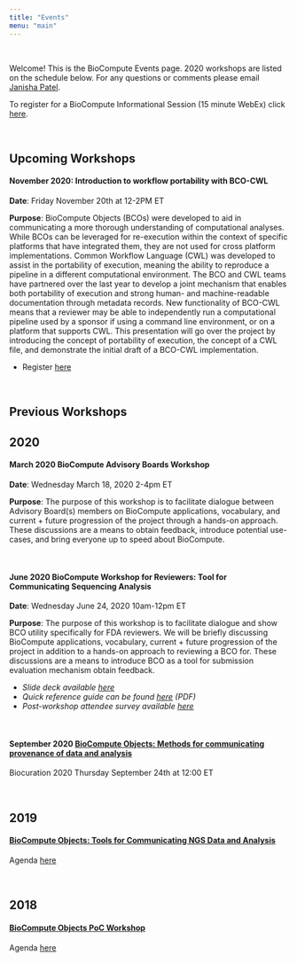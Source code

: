 ```yaml
---
title: "Events"
menu: "main"
---
```


<div class="col-lg-8 offset-lg-2 text-center">
<img src="/images/logo.workshop.png" class="img-fluid mx-auto d-block" alt="">
</div>

<br>

Welcome! This is the BioCompute Events page. 2020 workshops are listed on the schedule below. For any questions or comments please email [Janisha Patel](mailto:janishapatel@gwu.edu).

To register for a BioCompute Informational Session (15 minute WebEx) click [here](https://forms.gle/MSXxoEKbTS9CueVa9).

<br>

## Upcoming Workshops

#### November 2020: Introduction to workflow portability with BCO-CWL

**Date**: Friday November 20th at 12-2PM ET

**Purpose**: BioCompute Objects (BCOs) were developed to aid in communicating a more thorough understanding of computational analyses. While BCOs can be leveraged for re-execution within the context of specific platforms that have integrated them, they are not used for cross platform implementations. Common Workflow Language (CWL) was developed to assist in the portability of execution, meaning the ability to reproduce a pipeline in a different computational environment. The BCO and CWL teams have partnered over the last year to develop a joint mechanism that enables both portability of execution and strong human- and machine-readable documentation through metadata records. New functionality of BCO-CWL means that a reviewer may be able to independently run a computational pipeline used by a sponsor if using a command line environment, or on a platform that supports CWL. This presentation will go over the project by introducing the concept of portability of execution, the concept of a CWL file, and demonstrate the initial draft of a BCO-CWL implementation.

- Register [here](https://www.eventbrite.com/e/biocompute-workshop-for-reviewers-tool-for-communicating-sequencing-tickets-126603690045)

<br>

## Previous Workshops

## 2020

#### March 2020 BioCompute Advisory Boards Workshop

**Date**: Wednesday March 18, 2020 2-4pm ET

**Purpose**: The purpose of this workshop is to facilitate dialogue between Advisory Board(s) members on BioCompute applications, vocabulary, and current + future progression of the project through a hands-on approach. These discussions are a means to obtain feedback, introduce potential use-cases, and bring everyone up to speed about BioCompute.

<br>

#### June 2020 BioCompute Workshop for Reviewers: Tool for Communicating Sequencing Analysis

**Date**: Wednesday June 24, 2020 10am-12pm ET

**Purpose**: The purpose of this workshop is to facilitate dialogue and show BCO utility specifically for FDA reviewers. We will be briefly discussing BioCompute applications, vocabulary, current + future progression of the project in addition to a hands-on approach to reviewing a BCO for. These discussions are a means to introduce BCO as a tool for submission evaluation mechanism obtain feedback.

- _Slide deck available [here](https://biocomputeobject.org/ReviewerWorkshop_24June2020_Deck.pdf)_
- _Quick reference guide can be found [here](https://www.biocomputeobject.org/BCOCheatSheet.pdf) (PDF)_
- _Post-workshop attendee survey available [here](https://www.surveymonkey.com/r/Q9LXSC6)_

<br>

#### September 2020 [BioCompute Objects: Methods for communicating provenance of data and analysis](https://www.biocuration.org/biocuration-2020-online-workshops/)

Biocuration 2020 Thursday September 24th at 12:00 ET

<br>

## 2019

#### [BioCompute Objects: Tools for Communicating NGS Data and Analysis](https://www.fda.gov/vaccines-blood-biologics/workshops-meetings-conferences-biologics/biocompute-objects-tools-communicating-ngs-data-and-analysis-public-workshop-05142019-05152019)

Agenda [here](https://www.biocomputeobject.org/2019-workshop-agenda.html)

<br>

## 2018

#### [BioCompute Objects PoC Workshop](https://hive.biochemistry.gwu.edu/htscsrs/workshop_2018)

Agenda [here](https://hive.biochemistry.gwu.edu/htscsrs/agenda_2018)

